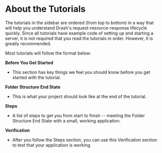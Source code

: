# About the Tutorials

The tutorials in the sidebar are ordered (from top to bottom) in a way that will help you understand Drash's request-resource-response lifecycle quickly. Since all tutorials have example code of setting up and starting a server, it is not required that you read the tutorials in order. However, it is greatly recommended.

Most tutorials will follow the format below:

**Before You Get Started**

* This section has key things we feel you should know before you get started with the tutorial.

**Folder Structure End State**

* This is what your project should look like at the end of the tutorial.

**Steps**

* A list of steps to get you from start to finish -- meeting the Folder Structure End State with a small, working application.

**Verification**

* After you follow the Steps section, you can use this Verification section to test that your application is working.
